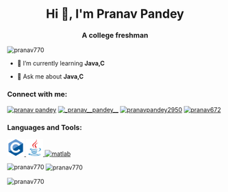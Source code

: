 <h1 align="center">Hi 👋, I'm Pranav Pandey</h1>
<h3 align="center">A college freshman</h3>

<p align="left"> <img src="https://komarev.com/ghpvc/?username=pranav770&label=Profile%20views&color=0e75b6&style=flat" alt="pranav770" /> </p>

- 🌱 I’m currently learning **Java,C**

- 💬 Ask me about **Java,C**

<h3 align="left">Connect with me:</h3>
<p align="left">
<a href="https://linkedin.com/in/pranav pandey" target="blank"><img align="center" src="https://raw.githubusercontent.com/rahuldkjain/github-profile-readme-generator/master/src/images/icons/Social/linked-in-alt.svg" alt="pranav pandey" height="30" width="40" /></a>
<a href="https://instagram.com/_pranav__pandey__" target="blank"><img align="center" src="https://raw.githubusercontent.com/rahuldkjain/github-profile-readme-generator/master/src/images/icons/Social/instagram.svg" alt="_pranav__pandey__" height="30" width="40" /></a>
<a href="https://www.hackerrank.com/pranavpandey2950" target="blank"><img align="center" src="https://raw.githubusercontent.com/rahuldkjain/github-profile-readme-generator/master/src/images/icons/Social/hackerrank.svg" alt="pranavpandey2950" height="30" width="40" /></a>
<a href="https://codeforces.com/profile/pranav672" target="blank"><img align="center" src="https://raw.githubusercontent.com/rahuldkjain/github-profile-readme-generator/master/src/images/icons/Social/codeforces.svg" alt="pranav672" height="30" width="40" /></a>
</p>

<h3 align="left">Languages and Tools:</h3>
<p align="left"> <a href="https://www.cprogramming.com/" target="_blank" rel="noreferrer"> <img src="https://raw.githubusercontent.com/devicons/devicon/master/icons/c/c-original.svg" alt="c" width="40" height="40"/> </a> <a href="https://www.java.com" target="_blank" rel="noreferrer"> <img src="https://raw.githubusercontent.com/devicons/devicon/master/icons/java/java-original.svg" alt="java" width="40" height="40"/> </a> <a href="https://www.mathworks.com/" target="_blank" rel="noreferrer"> <img src="https://upload.wikimedia.org/wikipedia/commons/2/21/Matlab_Logo.png" alt="matlab" width="40" height="40"/> </a> </p>

<p><img align="left" src="https://github-readme-stats.vercel.app/api/top-langs?username=pranav770&show_icons=true&locale=en&layout=compact" alt="pranav770" /></p>

<p>&nbsp;<img align="center" src="https://github-readme-stats.vercel.app/api?username=pranav770&show_icons=true&locale=en" alt="pranav770" /></p>

<p><img align="center" src="https://github-readme-streak-stats.herokuapp.com/?user=pranav770&" alt="pranav770" /></p>

